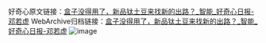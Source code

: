 好奇心原文链接：[盒子没得用了，新品钛土豆来找新的出路？_智能_好奇心日报-邓若虚](https://www.qdaily.com/articles/1900.html)
WebArchive归档链接：[盒子没得用了，新品钛土豆来找新的出路？_智能_好奇心日报-邓若虚](http://web.archive.org/web/20190623150115/https://www.qdaily.com/articles/1900.html)
![image](http://ww3.sinaimg.cn/large/007d5XDply1g3vbsqr4a6j30u030m4qp)